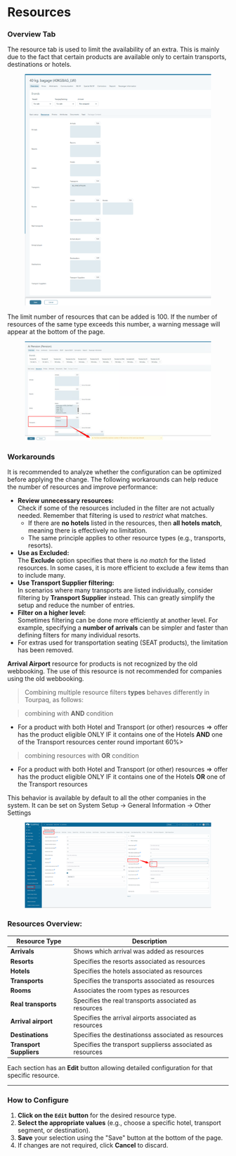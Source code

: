 # Resources

### Overview Tab

The resource tab is used to limit the availability of an extra. This is mainly due to the fact that certain products are available only to certain transports, destinations or hotels.

<figure><img src="../../.gitbook/assets/image (3) (1) (1) (2).png" alt=""><figcaption></figcaption></figure>

The limit number of resources that can be added is 100. If the number of resources of the same type exceeds this number, a warning message will appear at the bottom of the page.

<figure><img src="../../.gitbook/assets/image (420).png" alt=""><figcaption></figcaption></figure>

### Workarounds

It is recommended to analyze whether the configuration can be optimized before applying the change. The following workarounds can help reduce the number of resources and improve performance:

* **Review unnecessary resources:**\
  Check if some of the resources included in the filter are not actually needed. Remember that filtering is used to _restrict_ what matches.
  * If there are **no hotels** listed in the resources, then **all hotels match**, meaning there is effectively no limitation.
  * The same principle applies to other resource types (e.g., transports, resorts).
* **Use as Excluded:**\
  The **Exclude** option specifies that there is _no match_ for the listed resources. In some cases, it is more efficient to exclude a few items than to include many.
* **Use Transport Supplier filtering:**\
  In scenarios where many transports are listed individually, consider filtering by **Transport Supplier** instead. This can greatly simplify the setup and reduce the number of entries.
* **Filter on a higher level:**\
  Sometimes filtering can be done more efficiently at another level. For example, specifying a **number of arrivals** can be simpler and faster than defining filters for many individual resorts.
* For extras used for transportation seating (SEAT products), the limitation has been removed.

**Arrival Airport** resource for products is not recognized by the old webbooking. The use of this resource is not recommended for companies using the old webbooking.

> Combining multiple resource filters **types** behaves differently in Tourpaq, as follows:

> combining with **AND** condition

* For a product with both Hotel and Transport (or other) resources => offer has the product eligible ONLY IF it contains one of the Hotels **AND** one of the Transport resources center round important 60%>

> combining resources with **OR** condition

* For a product with both Hotel and Transport (or other) resources => offer has the product eligible ONLY IF it contains one of the Hotels **OR** one of the Transport resources

This behavior is available by default to all the other companies in the system. It can be set on System Setup -> General Information -> Other Settings

<figure><img src="../../.gitbook/assets/image (277).png" alt=""><figcaption></figcaption></figure>

### **Resources Overview:**

| Resource Type           | Description                                                |
| ----------------------- | ---------------------------------------------------------- |
| **Arrivals**            | Shows which arrival was added as resources                 |
| **Resorts**             | Specifies the resorts associated as resources              |
| **Hotels**              | Specifies the hotels associated as resources               |
| **Transports**          | Specifies the transports associated as resources           |
| **Rooms**               | Associates the room types as resources                     |
| **Real transports**     | Specifies the real transports associated as resources      |
| **Arrival airport**     | Specifies the arrival airports associated as resources     |
| **Destinations**        | Specifies the destinationss associated as resources        |
| **Transport Suppliers** | Specifies the transport supplierss associated as resources |

Each section has an **Edit** button allowing detailed configuration for that specific resource.

***

### How to Configure

1. **Click on the `Edit` button** for the desired resource type.
2. **Select the appropriate values** (e.g., choose a specific hotel, transport segment, or destination).
3. **Save** your selection using the "Save" button at the bottom of the page.
4. If changes are not required, click **Cancel** to discard.
